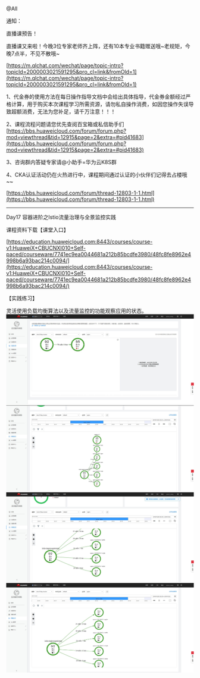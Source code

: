 @All

通知：

直播课预告！

直播课又来啦！今晚3位专家老师齐上阵，还有10本专业书籍赠送哦~老规矩，今晚7点半，不见不散哦~

[https://m.qlchat.com/wechat/page/topic-intro?topicId=2000003021591295&pro_cl=link&fromOld=1](https://m.qlchat.com/wechat/page/topic-intro?topicId=2000003021591295&pro_cl=link&fromOld=1)

1、代金券的使用方法在每日操作指导文档中会给出具体指导，代金券金额经过严格计算，用于购买本次课程学习所需资源，请勿私自操作消费，如因您操作失误导致超额消费，无法为您补足，请千万注意！！！

2、课程流程问题请您优先查阅百宝箱或私信助手们[https://bbs.huaweicloud.com/forum/forum.php?mod=viewthread&tid=12915&page=2&extra=#pid41683](https://bbs.huaweicloud.com/forum/forum.php?mod=viewthread&tid=12915&page=2&extra=#pid41683)

3、咨询群内答疑专家请@小助手=华为云K8S群

4、CKA认证活动仍在火热进行中，课程期间通过认证的小伙伴们记得去占楼哦~~

[https://bbs.huaweicloud.com/forum/thread-12803-1-1.html](https://bbs.huaweicloud.com/forum/thread-12803-1-1.html)

---------------------------

Day17 容器进阶之Istio流量治理与全景监控实践

课程资料下载【课堂入口】

[https://education.huaweicloud.com:8443/courses/course-v1:HuaweiX+CBUCNXI010+Self-paced/courseware/7741ec9ea0044681a212b85bcdfe3980/48fc8fe8962e4998b6a93bac214c0094/](https://education.huaweicloud.com:8443/courses/course-v1:HuaweiX+CBUCNXI010+Self-paced/courseware/7741ec9ea0044681a212b85bcdfe3980/48fc8fe8962e4998b6a93bac214c0094/)

【实践练习】

灵活使用负载均衡算法以及流量监控的功能观察应用的状态。
![](https://raw.githubusercontent.com/latermonk/Container_21DAY/master/DAY17/PNG/DAY1701.jpg)
![](https://raw.githubusercontent.com/latermonk/Container_21DAY/master/DAY17/PNG/DAY1702.jpg)
![](https://raw.githubusercontent.com/latermonk/Container_21DAY/master/DAY17/PNG/DAY1703.jpg)
![](https://raw.githubusercontent.com/latermonk/Container_21DAY/master/DAY17/PNG/DAY1704.jpg)

